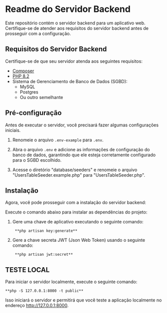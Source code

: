 # Readme do Servidor Backend

Este repositório contém o servidor backend para um aplicativo web. Certifique-se de atender aos requisitos do servidor backend antes de prosseguir com a configuração.

## Requisitos do Servidor Backend

Certifique-se de que seu servidor atenda aos seguintes requisitos:

- [Composer](https://getcomposer.org/)
- [PHP 8.2](https://www.php.net/)
- Sistema de Gerenciamento de Banco de Dados (SGBD):
  - MySQL
  - Postgres
  - Ou outro semelhante

## Pré-configuração

Antes de executar o servidor, você precisará fazer algumas configurações iniciais.

1. Renomeie o arquivo `.env-example` para `.env`.

2. Abra o arquivo `.env` e adicione as informações de configuração do banco de dados, garantindo que ele esteja corretamente configurado para o SGBD escolhido.

3. Acesse o diretório "database/seeders" e renomeie o arquivo "UsersTableSeeder.example.php" para "UsersTableSeeder.php".

## Instalação

Agora, você pode prosseguir com a instalação do servidor backend:

Execute o comando abaixo para instalar as dependências do projeto:
  
1. Gere uma chave de aplicativo executando o seguinte comando:
   
        **php artisan key:generate**

2. Gere a chave secreta JWT (Json Web Token) usando o seguinte comando:

        **php artisan jwt:secret**
  
## TESTE LOCAL

Para iniciar o servidor localmente, execute o seguinte comando:

    **php -S 127.0.0.1:8000 -t public**

Isso iniciará o servidor e permitirá que você teste a aplicação localmente no endereço http://127.0.0.1:8000.
